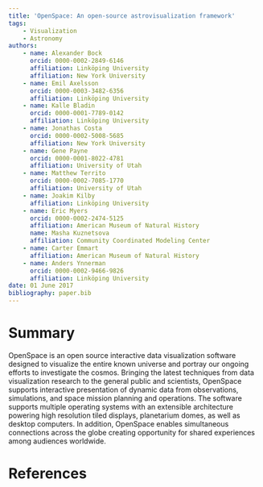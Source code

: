 ```yaml
---
title: 'OpenSpace: An open-source astrovisualization framework'
tags:
    - Visualization
    - Astronomy
authors:
    - name: Alexander Bock
      orcid: 0000-0002-2849-6146
      affiliation: Linköping University
      affiliation: New York University
    - name: Emil Axelsson
      orcid: 0000-0003-3482-6356
      affiliation: Linköping University
    - name: Kalle Bladin
      orcid: 0000-0001-7789-0142
      affiliation: Linköping University
    - name: Jonathas Costa
      orcid: 0000-0002-5008-5685
      affiliation: New York University
    - name: Gene Payne
      orcid: 0000-0001-8022-4781
      affiliation: University of Utah
    - name: Matthew Territo
      orcid: 0000-0002-7085-1770
      affiliation: University of Utah
    - name: Joakim Kilby
      affiliation: Linköping University
    - name: Eric Myers
      orcid: 0000-0002-2474-5125
      affiliation: American Museum of Natural History
      name: Masha Kuznetsova
      affiliation: Community Coordinated Modeling Center
    - name: Carter Emmart
      affiliation: American Museum of Natural History
    - name: Anders Ynnerman
      orcid: 0000-0002-9466-9826
      affiliation: Linköping University
date: 01 June 2017
bibliography: paper.bib
---
```


# Summary
OpenSpace is an open source interactive data visualization software designed to visualize the entire known universe and portray our ongoing efforts to investigate the cosmos.  Bringing the latest techniques from data visualization research to the general public and scientists, OpenSpace supports interactive presentation of dynamic data from observations, simulations, and space mission planning and operations.  The software supports multiple operating systems with an extensible architecture powering high resolution tiled displays, planetarium domes, as well as desktop computers.  In addition, OpenSpace enables simultaneous connections across the globe creating opportunity for shared experiences among audiences worldwide.

# References